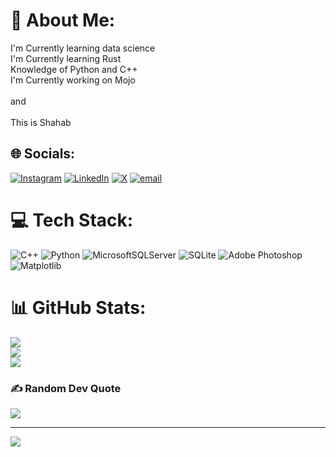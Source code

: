 # 💫 About Me:
I'm Currently learning data science<br>I'm Currently learning Rust<br>Knowledge of Python and C++<br>I'm Currently working on Mojo<br><br>and <br><br>This is Shahab<br>


## 🌐 Socials:
[![Instagram](https://img.shields.io/badge/Instagram-%23E4405F.svg?logo=Instagram&logoColor=white)](https://instagram.com/this_is_shahab) [![LinkedIn](https://img.shields.io/badge/LinkedIn-%230077B5.svg?logo=linkedin&logoColor=white)](https://linkedin.com/in/shahab-najmosadaty) [![X](https://img.shields.io/badge/X-black.svg?logo=X&logoColor=white)](https://x.com/najmosadaty) [![email](https://img.shields.io/badge/Email-D14836?logo=gmail&logoColor=white)](mailto:shahabnajmosadaty@outlook.com) 

# 💻 Tech Stack:
![C++](https://img.shields.io/badge/c++-%2300599C.svg?style=for-the-badge&logo=c%2B%2B&logoColor=white) ![Python](https://img.shields.io/badge/python-3670A0?style=for-the-badge&logo=python&logoColor=ffdd54) ![MicrosoftSQLServer](https://img.shields.io/badge/Microsoft%20SQL%20Server-CC2927?style=for-the-badge&logo=microsoft%20sql%20server&logoColor=white) ![SQLite](https://img.shields.io/badge/sqlite-%2307405e.svg?style=for-the-badge&logo=sqlite&logoColor=white) ![Adobe Photoshop](https://img.shields.io/badge/adobe%20photoshop-%2331A8FF.svg?style=for-the-badge&logo=adobe%20photoshop&logoColor=white) ![Matplotlib](https://img.shields.io/badge/Matplotlib-%23ffffff.svg?style=for-the-badge&logo=Matplotlib&logoColor=black)
# 📊 GitHub Stats:
![](https://github-readme-stats.vercel.app/api?username=shahabnajmosadatypy&theme=dark&hide_border=false&include_all_commits=false&count_private=false)<br/>
![](https://nirzak-streak-stats.vercel.app/?user=shahabnajmosadatypy&theme=dark&hide_border=false)<br/>
![](https://github-readme-stats.vercel.app/api/top-langs/?username=shahabnajmosadatypy&theme=dark&hide_border=false&include_all_commits=false&count_private=false&layout=compact)

### ✍️ Random Dev Quote
![](https://quotes-github-readme.vercel.app/api?type=horizontal&theme=radical)

---
[![](https://visitcount.itsvg.in/api?id=shahabnajmosadatypy&icon=10&color=3)](https://visitcount.itsvg.in)

<!-- Proudly created with GPRM ( https://gprm.itsvg.in ) -->
